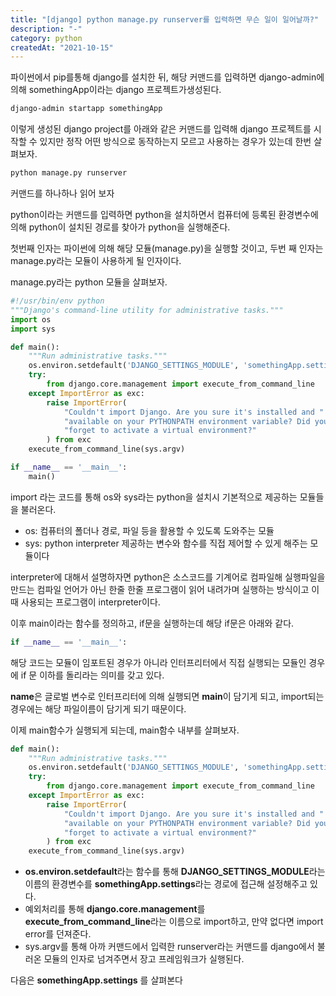 ```yaml
---
title: "[django] python manage.py runserver를 입력하면 무슨 일이 일어날까?"
description: "-"
category: python
createdAt: "2021-10-15"
---
```


파이썬에서 pip를통해 django를 설치한 뒤, 해당 커맨드를 입력하면 django-admin에 의해 somethingApp이라는 django 프로젝트가생성된다.

```bash
django-admin startapp somethingApp
```

이렇게 생성된 django project를 아래와 같은 커맨드를 입력해 django 프로젝트를 시작할 수 있지만 정작 어떤 방식으로 동작하는지 모르고 사용하는 경우가 있는데 한번 살펴보자.

```bash
python manage.py runserver
```

커맨드를 하나하나 읽어 보자

python이라는 커맨드를 입력하면 python을 설치하면서 컴퓨터에 등록된 환경변수에 의해 python이 설치된 경로를 찾아가 python을 실행해준다.

첫번째 인자는 파이썬에 의해 해당 모듈(manage.py)을 실행할 것이고, 두번 째 인자는 manage.py라는 모듈이 사용하게 될 인자이다.

manage.py라는 python 모듈을 살펴보자.

```python
#!/usr/bin/env python
"""Django's command-line utility for administrative tasks."""
import os
import sys

def main():
    """Run administrative tasks."""
    os.environ.setdefault('DJANGO_SETTINGS_MODULE', 'somethingApp.settings')
    try:
        from django.core.management import execute_from_command_line
    except ImportError as exc:
        raise ImportError(
            "Couldn't import Django. Are you sure it's installed and "
            "available on your PYTHONPATH environment variable? Did you "
            "forget to activate a virtual environment?"
        ) from exc
    execute_from_command_line(sys.argv)

if __name__ == '__main__':
    main()
```

import 라는 코드를 통해 os와 sys라는 python을 설치시 기본적으로 제공하는 모듈들을 불러온다.

- os: 컴퓨터의 폴더나 경로, 파일 등을 활용할 수 있도록 도와주는 모듈
- sys: python interpreter 제공하는 변수와 함수를 직접 제어할 수 있게 해주는 모듈이다

interpreter에 대해서 설명하자면 python은 소스코드를 기계어로 컴파일해 실행파일을 만드는 컴파일 언어가 아닌 한줄 한줄 프로그램이 읽어 내려가며 실행하는 방식이고 이때 사용되는 프로그램이 interpreter이다.

이후 main이라는 함수를 정의하고, if문을 실행하는데 해당 if문은 아래와 같다.

```python
if __name__ == '__main__':
```

해당 코드는 모듈이 임포트된 경우가 아니라 인터프리터에서 직접 실행되는 모듈인 경우에 if 문 이하를 돌리라는 의미를 갖고 있다.

**name**은 글로벌 변수로 인터프리터에 의해 실행되면 **main**이 담기게 되고, import되는 경우에는 해당 파일이름이 담기게 되기 때문이다.

이제 main함수가 실행되게 되는데, main함수 내부를 살펴보자.

```python
def main():
    """Run administrative tasks."""
    os.environ.setdefault('DJANGO_SETTINGS_MODULE', 'somethingApp.settings')
    try:
        from django.core.management import execute_from_command_line
    except ImportError as exc:
        raise ImportError(
            "Couldn't import Django. Are you sure it's installed and "
            "available on your PYTHONPATH environment variable? Did you "
            "forget to activate a virtual environment?"
        ) from exc
    execute_from_command_line(sys.argv)
```

- **os.environ.setdefault**라는 함수를 통해 **DJANGO_SETTINGS_MODULE**라는 이름의 환경변수를 **somethingApp.settings**라는 경로에 접근해 설정해주고 있다.
- 예외처리를 통해 **django.core.management**를 **execute_from_command_line**라는 이름으로 import하고, 만약 없다면 import error를 던져준다.
- sys.argv를 통해 아까 커맨드에서 입력한 runserver라는 커맨드를 django에서 불러온 모듈의 인자로 넘겨주면서 장고 프레임워크가 실행된다.

다음은 **somethingApp.settings** 를 살펴본다
